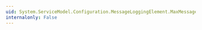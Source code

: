 ```yaml
---
uid: System.ServiceModel.Configuration.MessageLoggingElement.MaxMessagesToLog
internalonly: False
---
```

